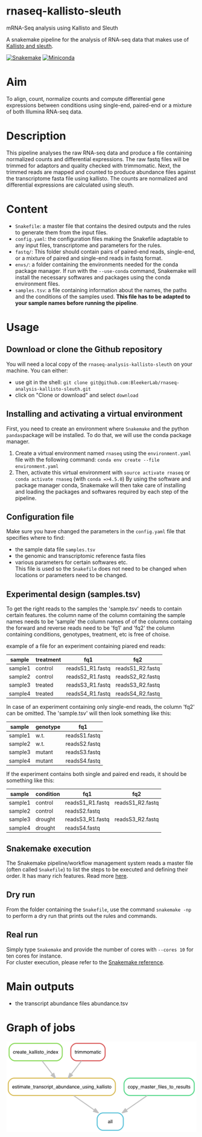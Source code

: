 # rnaseq-kallisto-sleuth
mRNA-Seq analysis using Kallisto and Sleuth

A snakemake pipeline for the analysis of RNA-seq data that makes use of [Kallisto and sleuth](https://scilifelab.github.io/courses/rnaseq/labs/kallisto).

[![Snakemake](https://img.shields.io/badge/snakemake-≥5.2.0-brightgreen.svg)](https://snakemake.bitbucket.io)
[![Miniconda](https://img.shields.io/badge/miniconda-blue.svg)](https://conda.io/miniconda)

# Aim
To align, count, normalize counts and compute differential gene expressions between conditions using single-end, paired-end or a mixture of both Illumina RNA-seq data.

# Description
This pipeline analyses the raw RNA-seq data and produce a file containing normalized counts and differential expressions. The raw fastq files will be trimmed for adaptors and quality checked with trimmomatic. Next, the trimmed reads are mapped and counted to produce abundance files against the transcriptome fasta file using kallisto. The counts are normalized and differential expressions are calculated using sleuth.


# Content
- `Snakefile`: a master file that contains the desired outputs and the rules to generate them from the input files.
- `config.yaml`: the configuration files making the Snakefile adaptable to any input files, transcriptome and parameters for the rules.
- `fastq/`: This folder should contain pairs of paired-end reads, single-end, or a mixture of paired and single-end reads in fastq format.
- `envs/`: a folder containing the environments needed for the conda package manager. If run with the `--use-conda` command, Snakemake will install the necessary softwares and packages using the conda environment files.
- `samples.tsv`:  a file containing information about the names, the paths and the conditions of the samples used.
**This file has to be adapted to your sample names before running the pipeline**.


# Usage

## Download or clone the Github repository
You will need a local copy of the `rnaseq-analysis-kallisto-sleuth` on your machine. You can either:
- use git in the shell: `git clone git@github.com:BleekerLab/rnaseq-analysis-kallisto-sleuth.git`
- click on "Clone or download" and select `download`

## Installing and activating a virtual environment
First, you need to create an environment where `Snakemake` and the python `pandas`package will be installed. To do that, we will use the conda package manager.   
1. Create a virtual environment named `rnaseq` using the `environment.yaml` file with the following command: `conda env create --file environment.yaml`
2. Then, activate this virtual environment with `source activate rnaseq` or  `conda activate rnaseq` (with `conda =>4.5.0`)
By using the software and package manager conda, Snakemake will then take care of installing and loading the packages and softwares required by each step of the pipeline.

## Configuration file
Make sure you have changed the parameters in the `config.yaml` file that specifies where to find:
- the sample data file `samples.tsv`
- the genomic and transcriptomic reference fasta files
- various parameters for certain softwares etc.    
This file is used so the `Snakefile` does not need to be changed when locations or parameters need to be changed.

## Experimental design (samples.tsv)
To get the right reads to the samples the 'sample.tsv' needs to contain certain features.
the column name of the column comtaining the sample names needs to be 'sample'
the column names of of the columns containg the forward and reverse reads need to be 'fq1' and 'fq2'
the column containing conditions, genotypes, treatment, etc is free of choise.

example of a file for an experiment containing piared end reads:

| sample   | treatment | fq1 | fq2 |
| ------- | ---------- |-----|-----|
| sample1 | control | readsS1_R1.fastq | readsS1_R2.fastq |
| sample2 | control | readsS2_R1.fastq | readsS2_R2.fastq |
| sample3 | treated | readsS3_R1.fastq | readsS3_R2.fastq |
| sample4 | treated | readsS4_R1.fastq | readsS4_R2.fastq |


In case of an experiment containing only single-end reads, the column 'fq2' can be omitted.
The 'sample.tsv' will then look something like this:

| sample   | genotype | fq1 |
| ------- | ---------- |-----|
| sample1 | w.t. | readsS1.fastq |
| sample2 | w.t. | readsS2.fastq |
| sample3 | mutant | readsS3.fastq |
| sample4 | mutant | readsS4.fastq |


If the experiment contains both single and paired end reads, it should be something like this:

| sample   | condition | fq1 | fq2 |
| ------- | ---------- |-----|-----|
| sample1 | control | readsS1_R1.fastq | readsS1_R2.fastq |
| sample2 | control | readsS2.fastq | |
| sample3 | drought | readsS3_R1.fastq | readsS3_R2.fastq |
| sample4 | drought | readsS4.fastq | |

## Snakemake execution
The Snakemake pipeline/workflow management system reads a master file (often called `Snakefile`) to list the steps to be executed and defining their order. It has many rich features. Read more [here](https://snakemake.readthedocs.io/en/stable/).

## Dry run
From the folder containing the `Snakefile`, use the command `snakemake -np` to perform a dry run that prints out the rules and commands.

## Real run
Simply type `Snakemake` and provide the number of cores with `--cores 10` for ten cores for instance.  
For cluster execution, please refer to the [Snakemake reference](https://snakemake.readthedocs.io/en/stable/executable.html#cluster-execution).

# Main outputs
- the transcript abundance files abundance.tsv

# Graph of jobs
![dag.png](./dag.png)
